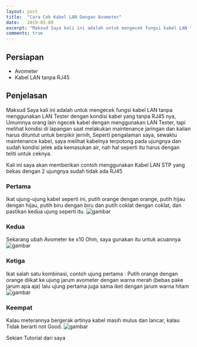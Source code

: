 ```yaml
---
layout: post
title:  "Cara Cek Kabel LAN Dengan Avometer"
date:   2019-05-09
excerpt: "Maksud Saya kali ini adalah untuk mengecek fungsi kabel LAN tanpa menggunakan LAN Tester dengan kondisi kabel yang tanpa RJ45 nya"
comments: true
---
```


## Persiapan
- Avometer
- Kabel LAN tanpa RJ45

## Penjelasan
Maksud Saya kali ini adalah untuk mengecek fungsi kabel LAN tanpa menggunakan LAN Tester dengan kondisi kabel yang tanpa RJ45 nya,
Umumnya orang lain ngecek kabel dengan menggunakan LAN Tester, tapi melihat kondisi di lapangan saat melakukan maintenance jaringan dan kalian harus dituntut untuk berpikir jernih,
Seperti pengalaman saya, sewaktu maintenance kabel, saya melihat kabelnya terpotong pada ujungnya dan sudah kondisi jelek ada kemasukan air, nah hal seperti itu harus dengan teliti untuk ceknya.

Kali ini saya akan memberikan contoh menggunakan Kabel LAN STP yang bekas dengan 2 ujungnya sudah tidak ada RJ45

### Pertama
Ikat ujung-ujung kabel seperti ini, putih orange dengan orange, putih hijau dengan hijau, putih biru dengan biru dan putih coklat dengan coklat, dan pastikan kedua ujung seperti itu.
![gambar](https://cdn.discordapp.com/attachments/408950289962369025/575885836776636423/image0.jpg)

### Kedua
Sekarang ubah Avometer ke x10 Ohm, saya gunakan itu untuk acuannya
![gambar](https://cdn.discordapp.com/attachments/408950289962369025/575885896235089920/image0.jpg)

### Ketiga
Ikat salah satu kombinasi, contoh ujung pertama : Putih orange dengan orange diikat ke ujung jarum avometer dengan warna merah (bebas pake jarum apa aja) lalu ujung pertama juga sama iket dengan jarum warna hitam 
![gambar](https://cdn.discordapp.com/attachments/408950289962369025/575885959409827840/image0.jpg)

### Keempat
Kalau meterannya bergerak artinya kabel masih mulus dan lancar, kalau Tidak berarti not Good.
![gambar](https://cdn.discordapp.com/attachments/408950289962369025/575894320843063307/image0.jpg)


Sekian Tutorial dari saya
